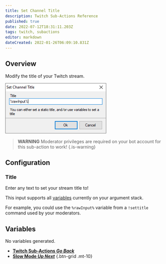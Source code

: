 ```yaml
---
title: Set Channel Title
description: Twitch Sub-Actions Reference
published: true
date: 2022-07-12T18:31:11.203Z
tags: twitch, subactions
editor: markdown
dateCreated: 2022-01-26T06:09:10.831Z
---
```


## Overview

Modify the title of your Twitch stream.

![settitle-1.png](/settitle-1.png)

> **WARNING**
> Moderator privileges are required on your bot account for this sub-action to work!
{.is-warning}


## Configuration
### Title
Enter any text to set your stream title to!

This input supports all [variables](/en/Variables) currently on your argument stack.

For example, you could use the `%rawInput%` variable from a `!settitle` command used by your moderators.


## Variables
No variables generated.


- [<i class="mdi mdi-chevron-left"></i>**Twitch Sub-Actions *Go Back***](/en/Sub-Actions/Twitch)
- [<i class="mdi mdi-twitch text--twitch"></i>**Slow Mode *Up Next***](/en/Sub-Actions/Twitch/Slow-Mode)
{.btn-grid .mt-10}